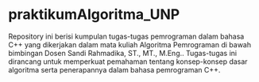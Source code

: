 # praktikumAlgoritma_UNP
Repository ini berisi kumpulan tugas-tugas pemrograman dalam bahasa C++ yang dikerjakan dalam mata kuliah Algoritma Pemrograman di bawah bimbingan Dosen Sandi Rahmadika, ST., MT., M.Eng.. Tugas-tugas ini dirancang untuk memperkuat pemahaman tentang konsep-konsep dasar algoritma serta penerapannya dalam bahasa pemrograman C++.
